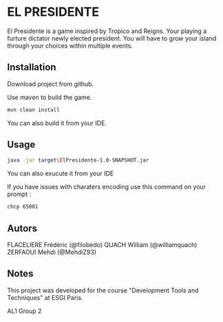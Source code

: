 # EL PRESIDENTE

El Presidente is a game inspired by Tropico and Reigns. Your playing a furture dictator newly elected president. You will have to grow your island through your choices within multiple events.

## Installation

Download project from github.

Use maven to build the game.

```bash
mvn clean install
```
You can also build it from your IDE.
## Usage

```bash
java -jar target\ElPresidente-1.0-SNAPSHOT.jar
```
You can also exucute it from your IDE

If you have issues with charaters encoding use this command on your prompt :

```bash
chcp 65001
```

## Autors
FLACELIERE Frédéric (@filobedo)
QUACH William (@williamquach)
ZERFAOUI Mehdi (@MehdiZ93)

## Notes

This project was developed for the course "Development Tools and Techniques" at ESGI Paris.

AL1 Group 2
